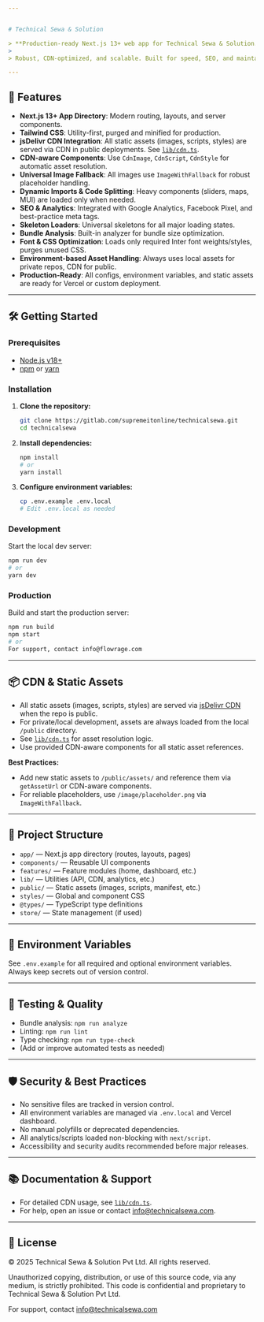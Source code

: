 ```yaml
---


# Technical Sewa & Solution

> **Production-ready Next.js 13+ web app for Technical Sewa & Solution.**
>
> Robust, CDN-optimized, and scalable. Built for speed, SEO, and maintainability.

---
```


## 🚀 Features

- **Next.js 13+ App Directory**: Modern routing, layouts, and server components.
- **Tailwind CSS**: Utility-first, purged and minified for production.
- **jsDelivr CDN Integration**: All static assets (images, scripts, styles) are served via CDN in
  public deployments. See [`lib/cdn.ts`](lib/cdn.ts).
- **CDN-aware Components**: Use `CdnImage`, `CdnScript`, `CdnStyle` for automatic asset resolution.
- **Universal Image Fallback**: All images use `ImageWithFallback` for robust placeholder handling.
- **Dynamic Imports & Code Splitting**: Heavy components (sliders, maps, MUI) are loaded only when
  needed.
- **SEO & Analytics**: Integrated with Google Analytics, Facebook Pixel, and best-practice meta
  tags.
- **Skeleton Loaders**: Universal skeletons for all major loading states.
- **Bundle Analysis**: Built-in analyzer for bundle size optimization.
- **Font & CSS Optimization**: Loads only required Inter font weights/styles, purges unused CSS.
- **Environment-based Asset Handling**: Always uses local assets for private repos, CDN for public.
- **Production-Ready**: All configs, environment variables, and static assets are ready for Vercel
  or custom deployment.

---

## 🛠️ Getting Started

### Prerequisites

- [Node.js v18+](https://nodejs.org/)
- [npm](https://www.npmjs.com/) or [yarn](https://yarnpkg.com/)

### Installation

1. **Clone the repository:**
   ```sh
   git clone https://gitlab.com/supremeitonline/technicalsewa.git
   cd technicalsewa
   ```
2. **Install dependencies:**
   ```sh
   npm install
   # or
   yarn install
   ```
3. **Configure environment variables:**
   ```sh
   cp .env.example .env.local
   # Edit .env.local as needed
   ```

### Development

Start the local dev server:

```sh
npm run dev
# or
yarn dev
```

### Production

Build and start the production server:

```sh
npm run build
npm start
# or
For support, contact info@flowrage.com

```

---

## 📦 CDN & Static Assets

- All static assets (images, scripts, styles) are served via
  [jsDelivr CDN](https://www.jsdelivr.com/) when the repo is public.
- For private/local development, assets are always loaded from the local `/public` directory.
- See [`lib/cdn.ts`](lib/cdn.ts) for asset resolution logic.
- Use provided CDN-aware components for all static asset references.

**Best Practices:**

- Add new static assets to `/public/assets/` and reference them via `getAssetUrl` or CDN-aware
  components.
- For reliable placeholders, use `/image/placeholder.png` via `ImageWithFallback`.

---

## 🧩 Project Structure

- `app/` — Next.js app directory (routes, layouts, pages)
- `components/` — Reusable UI components
- `features/` — Feature modules (home, dashboard, etc.)
- `lib/` — Utilities (API, CDN, analytics, etc.)
- `public/` — Static assets (images, scripts, manifest, etc.)
- `styles/` — Global and component CSS
- `@types/` — TypeScript type definitions
- `store/` — State management (if used)

---

## 📝 Environment Variables

See `.env.example` for all required and optional environment variables. Always keep secrets out of
version control.

---

## 🧪 Testing & Quality

- Bundle analysis: `npm run analyze`
- Linting: `npm run lint`
- Type checking: `npm run type-check`
- (Add or improve automated tests as needed)

---

## 🛡️ Security & Best Practices

- No sensitive files are tracked in version control.
- All environment variables are managed via `.env.local` and Vercel dashboard.
- No manual polyfills or deprecated dependencies.
- All analytics/scripts loaded non-blocking with `next/script`.
- Accessibility and security audits recommended before major releases.

---

## 📚 Documentation & Support

- For detailed CDN usage, see [`lib/cdn.ts`](lib/cdn.ts).
- For help, open an issue or contact [info@technicalsewa.com](mailto:info@technicalsewa.com).

---

## 📝 License

© 2025 Technical Sewa & Solution Pvt Ltd. All rights reserved.

Unauthorized copying, distribution, or use of this source code, via any medium, is strictly
prohibited. This code is confidential and proprietary to Technical Sewa & Solution Pvt Ltd.

For support, contact [info@technicalsewa.com](mailto:info@technicalsewa.com)
